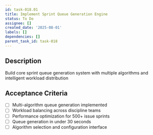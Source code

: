 ```yaml
---
id: task-018.01
title: Implement Sprint Queue Generation Engine
status: To Do
assignee: []
created_date: '2025-08-01'
labels: []
dependencies: []
parent_task_id: task-018
---
```


## Description

Build core sprint queue generation system with multiple algorithms and intelligent workload distribution

## Acceptance Criteria

- [ ] Multi-algorithm queue generation implemented
- [ ] Workload balancing across discipline teams
- [ ] Performance optimization for 500+ issue sprints
- [ ] Queue generation in under 30 seconds
- [ ] Algorithm selection and configuration interface
